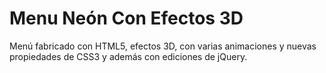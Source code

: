 # Menu Neón Con Efectos 3D
Menú fabricado con HTML5, efectos 3D, con varias animaciones y nuevas propiedades de CSS3 y además con ediciones de jQuery.